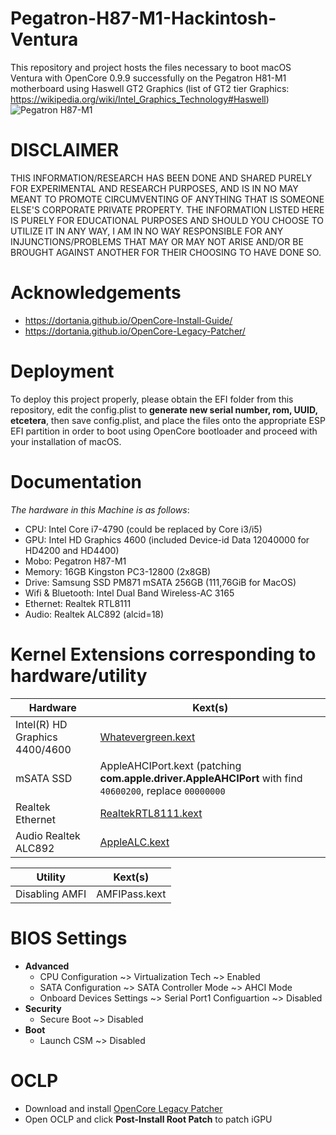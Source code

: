 # Pegatron-H87-M1-Hackintosh-Ventura
This repository and project hosts the files necessary to boot macOS Ventura with OpenCore 0.9.9 successfully on the Pegatron H81-M1 motherboard using Haswell GT2 Graphics (list of GT2 tier Graphics: https://wikipedia.org/wiki/Intel_Graphics_Technology#Haswell)
![Pegatron H87-M1](https://github.com/BluePurplePro/Pegatron-H87-M1-Hackintosh-Ventura/assets/84092284/cc48178e-e9e2-4d32-b704-543837fbb600)


# DISCLAIMER
THIS INFORMATION/RESEARCH HAS BEEN DONE AND SHARED PURELY FOR EXPERIMENTAL AND RESEARCH PURPOSES, AND IS IN NO MAY MEANT TO PROMOTE CIRCUMVENTING OF ANYTHING THAT IS SOMEONE ELSE'S CORPORATE PRIVATE PROPERTY. THE INFORMATION LISTED HERE IS PURELY FOR EDUCATIONAL PURPOSES AND SHOULD YOU CHOOSE TO UTILIZE IT IN ANY WAY, I AM IN NO WAY RESPONSIBLE FOR ANY INJUNCTIONS/PROBLEMS THAT MAY OR MAY NOT ARISE AND/OR BE BROUGHT AGAINST ANOTHER FOR THEIR CHOOSING TO HAVE DONE SO.

# Acknowledgements
- https://dortania.github.io/OpenCore-Install-Guide/
- https://dortania.github.io/OpenCore-Legacy-Patcher/

# Deployment
To deploy this project properly, please obtain the EFI folder from this repository, edit the config.plist to **generate new serial number, rom, UUID, etcetera**, then save config.plist, and place the files onto the appropriate ESP EFI partition in order to boot using OpenCore bootloader and proceed with your installation of macOS.

# Documentation
_The hardware in this Machine is as follows_:
- CPU: Intel Core i7-4790 (could be replaced by Core i3/i5)
- GPU: Intel HD Graphics 4600 (included Device-id	Data 12040000 for HD4200 and HD4400)
- Mobo: Pegatron H87-M1
- Memory: 16GB Kingston PC3-12800 (2x8GB)
- Drive: Samsung SSD PM871 mSATA 256GB (111,76GiB for MacOS)
- Wifi & Bluetooth: Intel Dual Band Wireless-AC 3165
- Ethernet: Realtek RTL8111
- Audio: Realtek ALC892 (alcid=18)

# Kernel Extensions corresponding to hardware/utility
| Hardware  | Kext(s) |
| ------------- | ------------- |
| Intel(R) HD Graphics 4400/4600 | [Whatevergreen.kext](https://github.com/acidanthera/WhateverGreen) |
| mSATA SSD | AppleAHCIPort.kext (patching **com.apple.driver.AppleAHCIPort** with find ``40600200``, replace ``00000000`` |
| Realtek Ethernet  | [RealtekRTL8111.kext](https://github.com/Mieze/RTL8111_driver_for_OS_X) |
| Audio Realtek ALC892 | [AppleALC.kext](https://github.com/acidanthera/AppleALC) |


| Utility  | Kext(s) |
| ------------- | ------------- |
| Disabling AMFI | AMFIPass.kext |


# BIOS Settings
- **Advanced**
  - CPU Configuration ~> Virtualization Tech ~> Enabled
  - SATA Configuration ~> SATA Controller Mode ~> AHCI Mode
  - Onboard Devices Settings ~> Serial Port1 Configuartion ~> Disabled
- **Security**
  - Secure Boot ~> Disabled
- **Boot**
  - Launch CSM ~> Disabled

# OCLP
- Download and install [OpenCore Legacy Patcher](https://github.com/dortania/OpenCore-Legacy-Patcher)
- Open OCLP and click **Post-Install Root Patch** to patch iGPU
